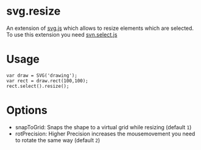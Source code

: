 svg.resize
==========

An extension of [svg.js](https://github.com/wout/svg.js) which allows to resize elements which are selected.
To use this extension you need [svn.select.js](https://github.com/Fuzzyma/svg.select.js)

# Usage

    var draw = SVG('drawing');
	var rect = draw.rect(100,100);
    rect.select().resize();

# Options

- snapToGrid: Snaps the shape to a virtual grid while resizing (default `1`)
- rotPrecision: Higher Precision increases the mousemovement you need to rotate the same way (default `2`)